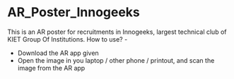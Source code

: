 # AR_Poster_Innogeeks
This is an AR poster for recruitments in Innogeeks, largest technical club of KIET Group Of Institutions.
How to use? -
  - Download the AR app given
  - Open the image in you laptop / other phone / printout, and scan the image from the AR app
